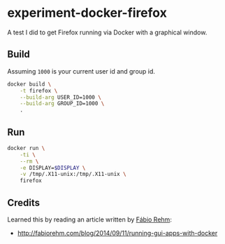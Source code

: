 # experiment-docker-firefox

A test I did to get Firefox running via Docker with a graphical window.


## Build

Assuming `1000` is your current user id and group id. 

```bash
docker build \
    -t firefox \
    --build-arg USER_ID=1000 \
    --build-arg GROUP_ID=1000 \
    .
```

## Run

```bash
docker run \
    -ti \
    --rm \
    -e DISPLAY=$DISPLAY \
    -v /tmp/.X11-unix:/tmp/.X11-unix \
    firefox
```

## Credits

Learned this by reading an article written by [Fábio Rehm](https://github.com/fgrehm):
* http://fabiorehm.com/blog/2014/09/11/running-gui-apps-with-docker
